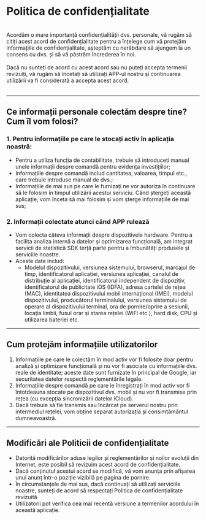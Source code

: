 # Politica de confidențialitate
<br>
Acordăm o mare importanță confidențialității dvs. personale, vă rugăm să citiți acest acord de confidențialitate pentru a înțelege cum vă protejăm informațiile de confidențialitate, așteptăm cu nerăbdare să ajungem la un consens cu dvs. și să vă păstrăm încrederea în noi.
<br><br>Dacă nu sunteți de acord cu acest acord sau nu puteți accepta termenii revizuiți, vă rugăm să încetați să utilizați APP-ul nostru și continuarea utilizării va fi considerată a accepta acest acord.
<br><br>

***

## Ce informații personale colectăm despre tine? Cum îl vom folosi?
### 1. Pentru informațiile pe care le stocați activ în aplicația noastră:
   - Pentru a utiliza funcția de contabilitate, trebuie să introduceți manual unele informații despre comandă pentru evidența investițiilor;
   - Informațiile despre comandă includ cantitatea, valoarea, timpul etc., care trebuie introduse manual de dvs.;
   - Informațiile de mai sus pe care le furnizați ne vor autoriza în continuare să le folosim în timpul utilizării acestui serviciu. Când ștergeți această aplicație, vom înceta să mai folosim și vom șterge informațiile de mai sus;

### 2. Informații colectate atunci când APP rulează
   - Vom colecta câteva informații despre dispozitivele hardware. Pentru a facilita analiza internă a datelor și optimizarea funcțională, am integrat servicii de statistică SDK terță parte pentru a îmbunătăți produsele și serviciile noastre.
   - Aceste date includ:
      - Modelul dispozitivului, versiunea sistemului, browserul, marcajul de timp, identificatorul aplicației, versiunea aplicației, canalul de distribuție al aplicației, identificatorul independent de dispozitiv, identificatorul de publicitate iOS (IDFA), adresa cartelei de rețea (MAC), identitatea dispozitivului mobil internațional (IMEI), modelul dispozitivului, producătorul terminalului, versiunea sistemului de operare al dispozitivului terminal, ora de pornire/oprire a sesiunii, locația limbii, fusul orar și starea rețelei (WiFi etc.), hard disk, CPU și utilizarea bateriei etc.

***
## Cum protejăm informațiile utilizatorilor
   1. Informațiile pe care le colectăm în mod activ vor fi folosite doar pentru analiză și optimizare funcțională și nu vor fi asociate cu informațiile dvs. reale de identitate; aceste date sunt furnizate în principal de Google, iar securitatea datelor respectă reglementările legale.
   2. Informațiile despre comandă pe care le înregistrați în mod activ vor fi întotdeauna stocate pe dispozitivul dvs. mobil și nu vor fi transmise prin rețea (cu excepția sincronizării datelor iCloud).
   3. Dacă trebuie să fie transmis sau încărcat pe serverul nostru prin intermediul rețelei, vom obține separat autorizația și consimțământul dumneavoastră.
***
## Modificări ale Politicii de confidențialitate
   - Datorită modificărilor aduse legilor și reglementărilor și noilor evoluții din Internet, este posibil să revizuim acest acord de confidențialitate.
   - Dacă conținutul acestui acord se modifică, vă vom anunța prin afișarea unui anunț într-o poziție vizibilă pe pagina de pornire.
   - În circumstanțele de mai sus, dacă continuați să utilizați serviciile noastre, sunteți de acord să respectați Politica de confidențialitate revizuită
   - Utilizatorii pot verifica cea mai recentă versiune a termenilor acordului în această aplicație.

